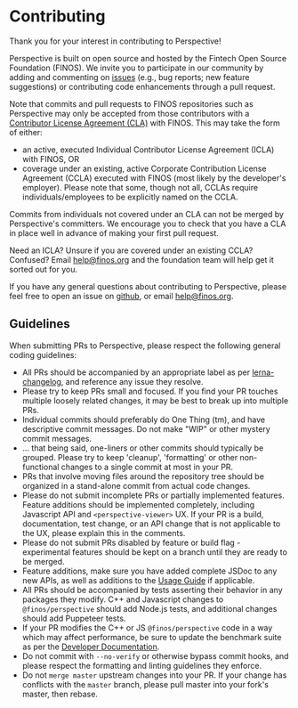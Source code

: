# Contributing

Thank you for your interest in contributing to Perspective!

Perspective is built on open source and hosted by the Fintech Open Source Foundation (FINOS). We invite you to participate in our community by adding and commenting on [issues](https://github.com/finos/perspective/issues) (e.g., bug reports; new feature suggestions) or contributing code enhancements through a pull request.

Note that commits and pull requests to FINOS repositories such as Perspective may only be accepted from those contributors with a [Contributor License Agreement (CLA)](https://finosfoundation.atlassian.net/wiki/spaces/FINOS/pages/75530375/Contribution+Compliance+Requirements#ContributionComplianceRequirements-ContributorLicenseAgreement) with FINOS. This may take the form of either:
* an active, executed Individual Contributor License Agreement (ICLA) with FINOS, OR
* coverage under an existing, active Corporate Contribution License Agreement (CCLA) executed with FINOS (most likely by the developer's employer). Please note that some, though not all, CCLAs require individuals/employees to be explicitly named on the CCLA.

Commits from individuals not covered under an CLA can not be merged by Perspective's committers. We encourage you to check that you have a CLA in place well in advance of making your first pull request. 

Need an ICLA? Unsure if you are covered under an existing CCLA? Confused? Email [help@finos.org](mailto:help@finos.org) and the foundation team will help get it sorted out for you. 

If you have any general questions about contributing to Perspective, please feel free to open an issue on [github](https://github.com/finos/perspective/issues/new), or email [help@finos.org](mailto:finos.org).

## Guidelines

When submitting PRs to Perspective, please respect the following general
coding guidelines:

* All PRs should be accompanied by an appropriate label as per [lerna-changelog](https://github.com/lerna/lerna-changelog), and reference any issue they resolve.
* Please try to keep PRs small and focused.  If you find your PR touches multiple loosely related changes, it may be best to break up into multiple PRs.
* Individual commits should preferably do One Thing (tm), and have descriptive commit messages.  Do not make "WIP" or other mystery commit messages.
* ... that being said, one-liners or other commits should typically be grouped.  Please try to keep 'cleanup', 'formatting' or other non-functional changes to a single commit at most in your PR.
* PRs that involve moving files around the repository tree should be organized in a stand-alone commit from actual code changes.
* Please do not submit incomplete PRs or partially implemented features.  Feature additions should be implemented completely, including Javascript API and `<perspective-viewer>` UX.  If your PR is a build, documentation, test change, or an API change that is not applicable to the UX, please explain this in the comments.
* Please do not submit PRs disabled by feature or build flag - experimental features should be kept on a branch until they are ready to be merged.
* Feature additions, make sure you have added complete JSDoc to any new APIs, as well as additions to the [Usage Guide]() if applicable.
* All PRs should be accompanied by tests asserting their behavior in any packages they modify.  C++ and Javascript changes to `@finos/perspective` should add Node.js tests, and additional changes should add Puppeteer tests.
* If your PR modifies the C++ or JS `@finos/perspective` code in a way which may affect performance, be sure to update the benchmark suite as per the [Developer Documentation]().
* Do not commit with `--no-verify` or otherwise bypass commit hooks, and please respect the formatting and linting guidelines they enforce.
* Do not `merge master` upstream changes into your PR.  If your change has conflicts with the `master` branch, please pull master into your fork's master, then rebase.


